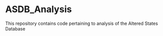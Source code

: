 # ASDB_Analysis
This repository contains code pertaining to analysis of the Altered States Database 
